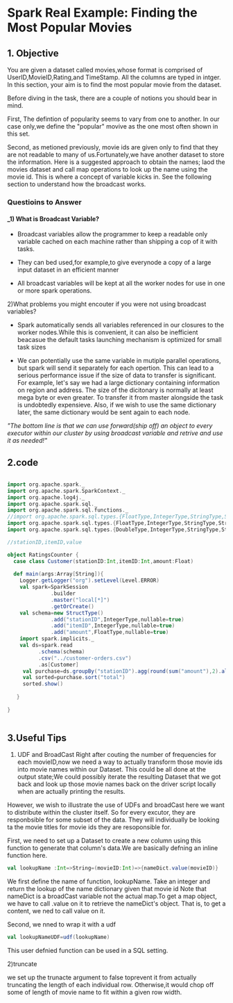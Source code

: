 Spark Real Example: Finding the Most Popular Movies
====================

## 1. Objective

You are given a dataset called movies,whose format is comprised of UserID,MovieID,Rating,and TimeStamp. All the columns are typed in intger. 
In this section, your aim is to find the most popular movie from the dataset. 

Before diving in the task, there are a couple of notions you should bear in mind. 

First, The defintion of popularity seems to vary from one to another. In our case only,we define the "popular" movive as the one most often shown in  this set. 

Second, as metioned previously, movie ids are given only to find that they are not readable to many of us.Fortunately,we have another dataset to store the information.
       Here is a suggested approach to obtain the names; laod the movies dataset and call map operations to look up the name using the movie id.
       This is where a concept of variable kicks in. See the following section to understand how the broadcast works. 
 

### Questioins to Answer 

#### _1) What is Broadcast Variable?

- Broadcast variables allow the programmer to keep a readable only variable cached on each machine rather than shipping a cop of it with tasks.

- They can bed used,for example,to give everynode a copy of a large input dataset in an efficient manner

- All broadcast variables will be kept at all the worker nodes for use in one or more spark operations. 

2)What problems you might encouter if you were not using broadcast variables?

- Spark automatically sends all variables referenced in our closures to the worker nodes.While this is convenient, it can also be inefficient beacasue 
  the default tasks launching mechanism is optimized for small task sizes
  
- We can potentially use the same variable in mutiple parallel operations, but spark will send it separately for each opertion. This can lead to a 
 serious performance issue if the size of data to transfer is significant. For example, let's say we had a large dictionary containing information on
 region and address. The size of the dicitonary is normally at least mega byte or even greater. To transfer it from master alongside the task is undobtedly expensieve.
 Also, if we wish to use the same dictionary later, the same dictionary would be sent again to each node. 
 
 _"The bottom line is that we can use forward(ship off) an object to every executor within our cluster by using broadcast variable and retrive and use it
   as needed!"_


 ## 2.code
```scala

import org.apache.spark._
import org.apache.spark.SparkContext._
import org.apache.log4j._
import org.apache.spark.sql._
import org.apache.spark.sql.functions._
//import org.apache.spark.sql.types.{FloatType,IntegerType,StringType,StructType}
import org.apache.spark.sql.types.{FloatType,IntegerType,StringType,StructType}
import org.apache.spark.sql.types.{DoubleType,IntegerType,StringType,StructType}

//stationID,itemID,value

object RatingsCounter {
  case class Customer(stationID:Int,itemID:Int,amount:Float)
 
  def main(args:Array[String]){
    Logger.getLogger("org").setLevel(Level.ERROR)
    val spark=SparkSession
              .builder
              .master("local[*]")
              .getOrCreate()
    val schema=new StructType()
              .add("stationID",IntegerType,nullable=true)
              .add("itemID",IntegerType,nullable=true)
              .add("amount",FloatType,nullable=true)
    import spark.implicits._
    val ds=spark.read
          .schema(schema)
          .csv("../customer-orders.csv")
          .as[Customer]
     val purchase=ds.groupBy("stationID").agg(round(sum("amount"),2).alias("total"))
     val sorted=purchase.sort("total")
     sorted.show()
    
   }
   
}
  

```







## 3.Useful Tips

1) UDF and BroadCast
Right after couting the number of frequencies for each movieID,now we need a way to  actually transform those movie ids into movie names within our Dataset.
This could be all done at the output state;We could possibly iterate the resulting Dataset that we got back and look up those movie names back on the driver 
script locally when are actually printing the results.

However, we wish to illustrate the use of UDFs and broadCast here we want to distribute within the cluster itself. So for every excutor, they are responbsible for some
subset of the data. They will individually be looking ta the movie titles for movie ids they are resoponsible for.

First, we need to set up a Dataset to create a new column using this function to generate that column's data.We are basically defning an inline function here. 

```scala
val lookupName :Int=>String=(movieID:Int)=>{nameDict.value(movieID)}

```
We first define the name of function, lookupName. Take an integer and return the lookup of the name dictionary given that movie id
Note that nameDict is a broadCast variable not the actual map.To get a map object, we have to call .value on it to retrieve the nameDict's object. That is,
to get a content, we ned to call value on it. 

Second, we nned to wrap it with a udf

```scala
val lookupNameUDF=udf(lookupName)
```
This user defnied function can be used in a SQL setting.


2)truncate 

we set up the trunacte argument  to false toprevent it from actually truncating the length of each individual row. Otherwise,it would chop off some of length
of movie name to fit within a given row width.







